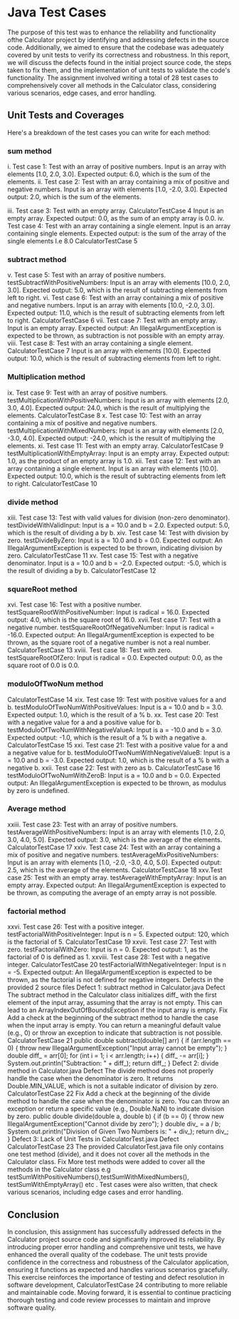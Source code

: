# Java Test Cases

The purpose of this test was to enhance the reliability and functionality ofthe Calculator project by identifying and addressing defects in the source code. Additionally, we aimed to ensure that the codebase was adequately covered by unit tests to verify its correctness and robustness. In this report, we will discuss the defects found in the initial project source code, the steps taken to fix them, and the implementation of unit tests to validate the code's functionality. The assignment involved writing a total of 28 test cases to comprehensively cover all methods in the Calculator class, considering various scenarios, edge cases, and error handling.

## Unit Tests and Coverages
Here's a breakdown of the test cases you can write for each method:
### sum method
i. Test case 1: Test with an array of positive numbers. Input is an array with elements [1.0, 2.0, 3.0]. Expected output: 6.0, which is the sum
of the elements.
ii. Test case 2: Test with an array containing a mix of positive and negative numbers. Input is an array with elements [1.0, -2.0, 3.0]. Expected output: 2.0, which is the sum
of the elements.

iii. Test case 3: Test with an empty array.
CalculatorTestCase 4
Input is an empty array. Expected output: 0.0, as the sum of an empty array is 0.0.
iv. Test case 4: Test with an array containing a single element. Input is an array containing single elements. Expected output: is the sum of the array
of the single elements I.e 8.0
CalculatorTestCase 5

### subtract method
v. Test case 5: Test with an array of positive numbers. testSubtractWithPositiveNumbers: Input is an array with elements [10.0, 2.0, 3.0]. Expected
output: 5.0, which is the result of subtracting elements from left to right.
vi. Test case 6: Test with an array containing a mix of positive and negative numbers. Input is an array with elements [10.0, -2.0, 3.0]. Expected output: 11.0, which is the
result of subtracting elements from left to right.
CalculatorTestCase 6
vii. Test case 7: Test with an empty array. Input is an empty array. Expected output: An IllegalArgumentException is expected
to be thrown, as subtraction is not possible with an empty array.
viii. Test case 8: Test with an array containing a single element.
CalculatorTestCase 7
Input is an array with elements [10.0]. Expected output: 10.0, which is the result of
subtracting elements from left to right.

### Multiplication method
ix. Test case 9: Test with an array of positive numbers. testMultiplicationWithPositiveNumbers: Input is an array with elements [2.0, 3.0, 4.0]. Expected output: 24.0, which is the result of multiplying the elements.
CalculatorTestCase 8
x. Test case 10: Test with an array containing a mix of positive and negative numbers. testMultiplicationWithMixedNumbers: Input is an array with elements [2.0, -3.0, 4.0]. Expected output: -24.0, which is the result of multiplying the elements.
xi. Test case 11: Test with an empty array.
CalculatorTestCase 9
testMultiplicationWithEmptyArray: Input is an empty array. Expected output: 1.0, as
the product of an empty array is 1.0.
xii. Test case 12: Test with an array containing a single element. Input is an array with elements [10.0]. Expected output: 10.0, which is the result of
subtracting elements from left to right.
CalculatorTestCase 10

### divide method
xiii. Test case 13: Test with valid values for division (non-zero denominator). testDivideWithValidInput: Input is a = 10.0 and b = 2.0. Expected output: 5.0, which
is the result of dividing a by b.
xiv. Test case 14: Test with division by zero. testDivideByZero: Input is a = 10.0 and b = 0.0. Expected output: An
IllegalArgumentException is expected to be thrown, indicating division by zero.
CalculatorTestCase 11
xv. Test case 15: Test with a negative denominator. Input is a = 10.0 and b = -2.0. Expected output: -5.0, which is the result of dividing a
by b.
CalculatorTestCase 12

### squareRoot method
xvi. Test case 16: Test with a positive number. testSquareRootWithPositiveNumber: Input is radical = 16.0. Expected output: 4.0, which is the square root of 16.0.
xvii.Test case 17: Test with a negative number. testSquareRootOfNegativeNumber: Input is radical = -16.0. Expected output: An
IllegalArgumentException is expected to be thrown, as the square root of a negative number
is not a real number.
CalculatorTestCase 13
xviii. Test case 18: Test with zero. testSquareRootOfZero: Input is radical = 0.0. Expected output: 0.0, as the square root
of 0.0 is 0.0.

### moduloOfTwoNum method
CalculatorTestCase 14
xix. Test case 19: Test with positive values for a and b. testModuloOfTwoNumWithPositiveValues: Input is a = 10.0 and b = 3.0. Expected
output: 1.0, which is the result of a % b.
xx. Test case 20: Test with a negative value for a and a positive value for b. testModuloOfTwoNumWithNegativeValueA: Input is a = -10.0 and b = 3.0. Expected
output: -1.0, which is the result of a % b with a negative a.
CalculatorTestCase 15
xxi. Test case 21: Test with a positive value for a and a negative value for b. testModuloOfTwoNumWithNegativeValueB: Input is a = 10.0 and b = -3.0. Expected
output: 1.0, which is the result of a % b with a negative b.
xxii. Test case 22: Test with zero as b.
CalculatorTestCase 16
testModuloOfTwoNumWithZeroB: Input is a = 10.0 and b = 0.0. Expected output: An
IllegalArgumentException is expected to be thrown, as modulus by zero is undefined.

### Average method
xxiii. Test case 23: Test with an array of positive numbers. testAverageWithPositiveNumbers: Input is an array with elements [1.0, 2.0, 3.0, 4.0, 5.0]. Expected output: 3.0, which is the average of the elements.
CalculatorTestCase 17
xxiv. Test case 24: Test with an array containing a mix of positive and negative numbers. testAverageMixPositiveNumbers: Input is an array with elements [1.0, -2.0, -3.0, 4.0, 5.0]. Expected output: 2.5, which is the average of the elements.
CalculatorTestCase 18
xxv.Test case 25: Test with an empty array. testAverageWithEmptyArray: Input is an empty array. Expected output: An
IllegalArgumentException is expected to be thrown, as computing the average of an empty
array is not possible.

### factorial method
xxvi. Test case 26: Test with a positive integer. testFactorialWithPositiveInteger: Input is n = 5. Expected output: 120, which is the
factorial of 5.
CalculatorTestCase 19
xxvii. Test case 27: Test with zero. testFactorialWithZero: Input is n = 0. Expected output: 1, as the factorial of 0 is
defined as 1.
xxviii. Test case 28: Test with a negative integer.
CalculatorTestCase 20
testFactorialWithNegativeInteger: Input is n = -5. Expected output: An
IllegalArgumentException is expected to be thrown, as the factorial is not defined for
negative integers.
Defects in the provided 2 source files
Defect 1: subtract method in Calculator.java
Defect
The subtract method in the Calculator class initializes diff_ with the first element of
the input array, assuming that the array is not empty. This can lead to an
ArrayIndexOutOfBoundsException if the input array is empty. Fix
Add a check at the beginning of the subtract method to handle the case when the input
array is empty. You can return a meaningful default value (e.g., 0) or throw an exception to
indicate that subtraction is not possible.
CalculatorTestCase 21
public double subtract(double[] arr) {
if (arr.length == 0) {
throw new IllegalArgumentException("Input array cannot be empty");
}
double diff_ = arr[0];
for (int i = 1; i < arr.length; i++) {
diff_ -= arr[i];
}
System.out.println("Subtraction: " + diff_);
return diff_;
}
Defect 2: divide method in Calculator.java
Defect
The divide method does not properly handle the case when the denominator is zero. It
returns Double.MIN_VALUE, which is not a suitable indicator of division by zero.
CalculatorTestCase 22
Fix
Add a check at the beginning of the divide method to handle the case when the
denominator is zero. You can throw an exception or return a specific value (e.g., Double.NaN)
to indicate division by zero. public double divide(double a, double b) {
if (b == 0) {
throw new IllegalArgumentException("Cannot divide by zero");
}
double div_ = a / b;
System.out.println("Division of Given Two Numbers is: " + div_);
return div_;
}
Defect 3: Lack of Unit Tests in CalculatorTest.java
Defect
CalculatorTestCase 23
The provided CalculatorTest.java file only contains one test method (divide), and it
does not cover all the methods in the Calculator class. Fix
More test methods were added to cover all the methods in the Calculator class e.g
testSumWithPositiveNumbers(),testSumWithMixedNumbers(), testSumWithEmptyArray()
etc . Test cases were also written, that check various scenarios, including edge cases and
error handling.

## Conclusion
In conclusion, this assignment has successfully addressed defects in the Calculator
project source code and significantly improved its reliability. By introducing proper error
handling and comprehensive unit tests, we have enhanced the overall quality of the codebase. The unit tests provide confidence in the correctness and robustness of the Calculator
application, ensuring it functions as expected and handles various scenarios gracefully. This
exercise reinforces the importance of testing and defect resolution in software development,
CalculatorTestCase 24
contributing to more reliable and maintainable code. Moving forward, it is essential to
continue practicing thorough testing and code review processes to maintain and improve
software quality.
